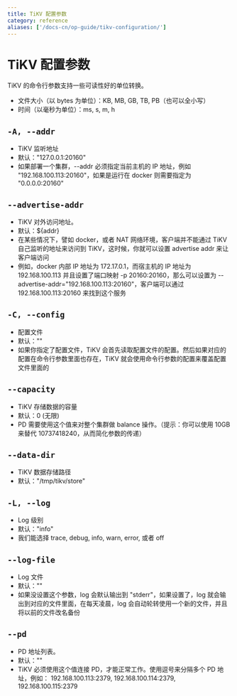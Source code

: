 ```yaml
---
title: TiKV 配置参数
category: reference
aliases: ['/docs-cn/op-guide/tikv-configuration/']
---
```


# TiKV 配置参数

TiKV 的命令行参数支持一些可读性好的单位转换。

+ 文件大小（以 bytes 为单位）：KB, MB, GB, TB, PB（也可以全小写）
+ 时间（以毫秒为单位）：ms, s, m, h

## `-A, --addr`

+ TiKV 监听地址
+ 默认："127.0.0.1:20160"
+ 如果部署一个集群，\-\-addr 必须指定当前主机的 IP 地址，例如 "192.168.100.113:20160"，如果是运行在 docker 则需要指定为 "0.0.0.0:20160"

## `--advertise-addr`

+ TiKV 对外访问地址。
+ 默认：${addr}
+ 在某些情况下，譬如 docker，或者 NAT 网络环境，客户端并不能通过  TiKV 自己监听的地址来访问到 TiKV，这时候，你就可以设置 advertise addr 来让 客户端访问
+ 例如，docker 内部 IP 地址为 172.17.0.1，而宿主机的 IP 地址为 192.168.100.113 并且设置了端口映射 -p 20160:20160，那么可以设置为 \-\-advertise-addr="192.168.100.113:20160"，客户端可以通过 192.168.100.113:20160 来找到这个服务

## `-C, --config`

+ 配置文件
+ 默认：""
+ 如果你指定了配置文件，TiKV 会首先读取配置文件的配置。然后如果对应的配置在命令行参数里面也存在，TiKV 就会使用命令行参数的配置来覆盖配置文件里面的

## `--capacity`

+ TiKV 存储数据的容量
+ 默认：0 (无限)
+ PD 需要使用这个值来对整个集群做 balance 操作。（提示：你可以使用 10GB 来替代 10737418240，从而简化参数的传递）

## `--data-dir`

+ TiKV 数据存储路径
+ 默认："/tmp/tikv/store"

## `-L, --log`

+ Log 级别
+ 默认："info"
+ 我们能选择 trace, debug, info, warn, error, 或者 off

## `--log-file`

+ Log 文件
+ 默认：""
+ 如果没设置这个参数，log 会默认输出到 "stderr"，如果设置了，log 就会输出到对应的文件里面，在每天凌晨，log 会自动轮转使用一个新的文件，并且将以前的文件改名备份

## `--pd`

+ PD 地址列表。
+ 默认：""
+ TiKV 必须使用这个值连接 PD，才能正常工作。使用逗号来分隔多个 PD 地址，例如：
  192.168.100.113:2379, 192.168.100.114:2379, 192.168.100.115:2379
